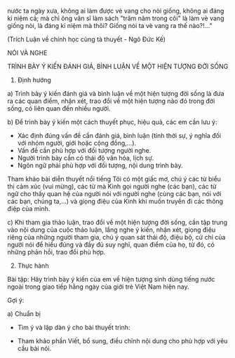 nước ta ngày xưa, không ai làm được vè vang cho nòi giống, không ai đáng kỉ niệm cả; mà chỉ ông văn sĩ làm sách "trăm năm trong cõi" là làm vè vang giống nòi, là đáng kỉ niệm mà thôi? Giống nòi ta vè vang ra thế nào?!..."

(Trích Luận về chính học cùng tà thuyết - Ngô Đức Kế)

NÓI VÀ NGHE

TRÌNH BÀY Ý KIẾN ĐÁNH GIÁ, BÌNH LUẬN VỀ MỘT HIỆN TƯỢNG ĐỜI SỐNG

1. Định hướng

a) Trình bày ý kiến đánh giá và bình luận về một hiện tượng đời sống là đưa ra các quan điểm, nhận xét, trao đổi về một hiện tượng nào đó trong đời sống, có liên quan đến nhiều người.

b) Để trình bày ý kiến một cách thuyết phục, hiệu quả, các em cần lưu ý:
- Xác định đúng vấn đề cần đánh giá, bình luận (tính thời sự, ý nghĩa đối với nhóm người, giới hoặc cộng đồng,...).
- Vấn đề cần phù hợp với đối tượng người nghe.
- Người trình bày cần có thái độ văn hóa, lịch sự.
- Ngôn ngữ phải phù hợp với đối tượng, nội dung trình bày.

Tham khảo bài diễn thuyết nổi tiếng Tôi có một giấc mơ, chú ý các từ biểu thị cảm xúc (vui mừng), các từ mà Kinh gọi người nghe (các bạn), các từ ngữ cho thấy quan hệ của người nói với người nghe (cùng các bạn, nói với các bạn, chúng ta,...) và giọng điệu của Kinh khi muốn truyền đi các thông điệp của mình.

c) Khi tham gia thảo luận, trao đổi về một hiện tượng đời sống, cần tập trung vào nội dung của cuộc thảo luận, lắng nghe ý kiến, nhận xét, giọng điệu riêng của những người tham gia, chú ý quan sát thái độ, điệu bộ, cử chỉ của người nói để hiểu đúng và đầy đủ suy nghĩ, quan điểm của họ, từ đó, có những phản hồi, trao đổi phù hợp.

2. Thực hành

Bài tập: Hãy trình bày ý kiến của em về hiện tượng sinh dùng tiếng nước ngoài trong giao tiếp hằng ngày của giới trẻ Việt Nam hiện nay.

Gợi ý:

a) Chuẩn bị
- Tìm ý và lập dàn ý cho bài thuyết trình:
+ Tham khảo phần Viết, bổ sung, điều chỉnh nội dung cho phù hợp với yêu cầu bài nói.